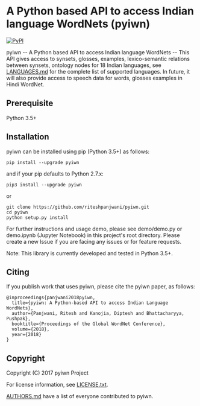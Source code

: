 # A Python based API to access Indian language WordNets (pyiwn)
[![PyPI](https://img.shields.io/pypi/v/pyiwn.svg)](https://pypi.python.org/pypi/pyiwn)

pyiwn -- A Python based API to access Indian language WordNets -- This API gives access to synsets, glosses, examples, lexico-semantic relations between synsets, ontology nodes for 18 Indian languages, see [LANGUAGES.md](LANGUAGES.md) for the complete list of supported languages. In future, it will also provide access to speech data for words, glosses examples in Hindi WordNet.

## Prerequisite
Python 3.5+

## Installation

pyiwn can be installed using pip (Python 3.5+) as follows:

```
pip install --upgrade pyiwn
```

and if your pip defaults to Python 2.7.x:

```
pip3 install --upgrade pyiwn
```

or

```
git clone https://github.com/riteshpanjwani/pyiwn.git
cd pyiwn
python setup.py install
```

For further instructions and usage demo, please see demo/demo.py or demo.ipynb (Jupyter Notebook) in this project's root directory. Please create a new Issue if you are facing any issues or for feature requests.

Note: This library is currently developed and tested in Python 3.5+.

## Citing

If you publish work that uses pyiwn, please cite the pyiwn paper, as follows:

```
@inproceedings{panjwani2018pyiwn,
  title={pyiwn: A Python-based API to access Indian Language WordNets},
  author={Panjwani, Ritesh and Kanojia, Diptesh and Bhattacharyya, Pushpak},
  booktitle={Proceedings of the Global WordNet Conference},
  volume={2018},
  year={2018}
}
```


## Copyright

Copyright (C) 2017 pyiwn Project

For license information, see [LICENSE.txt](LICENSE.txt).

[AUTHORS.md](AUTHORS.md) have a list of everyone contributed to pyiwn.
